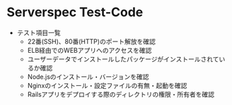 # Serverspec Test-Code
* テスト項目一覧
	* 22番(SSH)、80番(HTTP)のポート解放を確認
	* ELB経由でのWEBアプリへのアクセスを確認
	* ユーザーデータでインストールしたパッケージがインストールされているか確認
	* Node.jsのインストール・バージョンを確認
	* Nginxのインストール・設定ファイルの有無・起動を確認
	* Railsアプリをデプロイする際のディレクトリの権限・所有者を確認